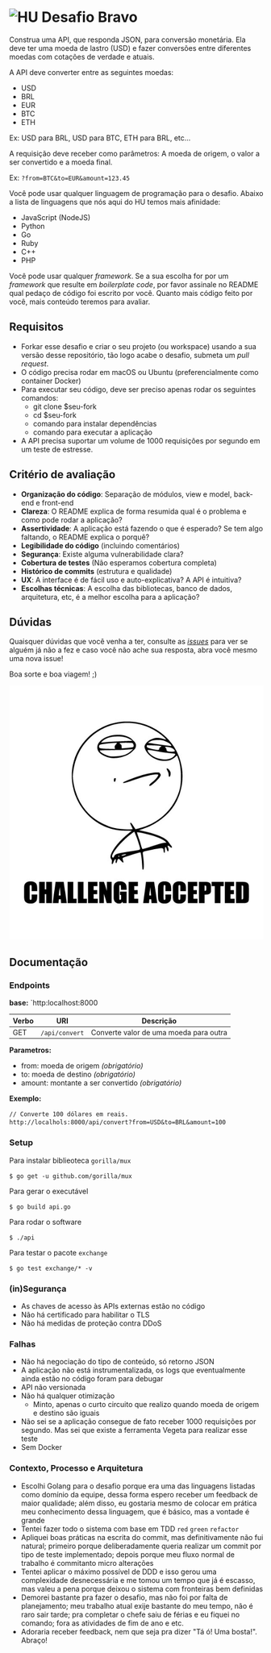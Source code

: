 # <img src="https://avatars1.githubusercontent.com/u/7063040?v=4&s=200.jpg" alt="HU" width="24" /> Desafio Bravo

Construa uma API, que responda JSON, para conversão monetária. Ela deve ter uma moeda de lastro (USD) e fazer conversões entre diferentes moedas com cotações de verdade e atuais.

A API deve converter entre as seguintes moedas:
- USD
- BRL
- EUR
- BTC
- ETH


Ex: USD para BRL, USD para BTC, ETH para BRL, etc...

A requisição deve receber como parâmetros: A moeda de origem, o valor a ser convertido e a moeda final.

Ex: `?from=BTC&to=EUR&amount=123.45`

Você pode usar qualquer linguagem de programação para o desafio. Abaixo a lista de linguagens que nós aqui do HU temos mais afinidade:
- JavaScript (NodeJS)
- Python
- Go
- Ruby
- C++
- PHP

Você pode usar qualquer _framework_. Se a sua escolha for por um _framework_ que resulte em _boilerplate code_, por favor assinale no README qual pedaço de código foi escrito por você. Quanto mais código feito por você, mais conteúdo teremos para avaliar.

## Requisitos
- Forkar esse desafio e criar o seu projeto (ou workspace) usando a sua versão desse repositório, tão logo acabe o desafio, submeta um *pull request*.
- O código precisa rodar em macOS ou Ubuntu (preferencialmente como container Docker)
- Para executar seu código, deve ser preciso apenas rodar os seguintes comandos:
  - git clone $seu-fork
  - cd $seu-fork
  - comando para instalar dependências
  - comando para executar a aplicação
- A API precisa suportar um volume de 1000 requisições por segundo em um teste de estresse.



## Critério de avaliação

- **Organização do código**: Separação de módulos, view e model, back-end e front-end
- **Clareza**: O README explica de forma resumida qual é o problema e como pode rodar a aplicação?
- **Assertividade**: A aplicação está fazendo o que é esperado? Se tem algo faltando, o README explica o porquê?
- **Legibilidade do código** (incluindo comentários)
- **Segurança**: Existe alguma vulnerabilidade clara?
- **Cobertura de testes** (Não esperamos cobertura completa)
- **Histórico de commits** (estrutura e qualidade)
- **UX**: A interface é de fácil uso e auto-explicativa? A API é intuitiva?
- **Escolhas técnicas**: A escolha das bibliotecas, banco de dados, arquitetura, etc, é a melhor escolha para a aplicação?

## Dúvidas

Quaisquer dúvidas que você venha a ter, consulte as [_issues_](https://github.com/HotelUrbano/challenge-bravo/issues) para ver se alguém já não a fez e caso você não ache sua resposta, abra você mesmo uma nova issue!

Boa sorte e boa viagem! ;)

<p align="center">
  <img src="ca.jpg" alt="Challange accepted" />
</p>

## Documentação

### Endpoints

**base:** `http:localhost:8000

| Verbo | URI | Descrição |
|-------|-----|-----------|
| GET | `/api/convert` | Converte valor de uma moeda para outra |

**Parametros:**

- from: moeda de origem *(obrigatório)*
- to: moeda de destino *(obrigatório)*
- amount: montante a ser convertido *(obrigatório)*

**Exemplo:**

```
// Converte 100 dólares em reais.
http://localhols:8000/api/convert?from=USD&to=BRL&amount=100
```

### Setup

Para instalar biblieoteca `gorilla/mux`
```
$ go get -u github.com/gorilla/mux
```

Para gerar o executável
```
$ go build api.go
```

Para rodar o software
```
$ ./api
```

Para testar o pacote `exchange`
```
$ go test exchange/* -v
```


### (in)Segurança

- As chaves de acesso às APIs externas estão no código
- Não há certificado para habilitar o TLS 
- Não há medidas de proteção contra DDoS

### Falhas

- Não há negociação do tipo de conteúdo, só retorno JSON
- A aplicação não está instrumentalizada, os logs que eventualmente ainda estão no código foram para debugar
- API não versionada
- Não há qualquer otimização
   - Minto, apenas o curto circuito que realizo quando moeda de origem e destino são iguais
- Não sei se a aplicação consegue de fato receber 1000 requisições por segundo. Mas sei que existe a ferramenta Vegeta para realizar esse teste
- Sem Docker

### Contexto, Processo e Arquitetura

- Escolhi Golang para o desafio porque era uma das linguagens listadas como domínio da equipe, dessa forma espero receber um feedback de maior qualidade; além disso, eu gostaria mesmo de colocar em prática meu conhecimento dessa linguagem, que é básico, mas a vontade é grande
- Tentei fazer todo o sistema com base em TDD `red` `green` `refactor`
- Apliquei boas práticas na escrita do commit, mas definitivamente não fui natural; primeiro porque deliberadamente queria realizar um commit por tipo de teste implementado; depois porque meu fluxo normal de trabalho é commitanto micro alterações
- Tentei aplicar o máximo possível de DDD e isso gerou uma complexidade desnecessária e me tomou um tempo que já é escasso, mas valeu a pena porque deixou o sistema com fronteiras bem definidas
- Demorei bastante pra fazer o desafio, mas não foi por falta de planejamento; meu trabalho atual exije bastante do meu tempo, não é raro sair tarde; pra completar o chefe saiu de férias e eu fiquei no comando; fora as atividades de fim de ano e etc.
- Adoraria receber feedback, nem que seja pra dizer "Tá ó! Uma bosta!". Abraço!